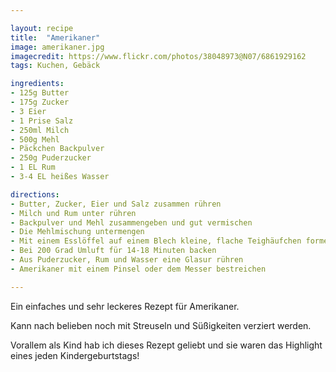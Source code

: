 ```yaml
---

layout: recipe
title:  "Amerikaner"
image: amerikaner.jpg
imagecredit: https://www.flickr.com/photos/38048973@N07/6861929162
tags: Kuchen, Gebäck

ingredients:
- 125g Butter
- 175g Zucker
- 3 Eier
- 1 Prise Salz
- 250ml Milch
- 500g Mehl
- Päckchen Backpulver
- 250g Puderzucker
- 1 EL Rum
- 3-4 EL heißes Wasser

directions:
- Butter, Zucker, Eier und Salz zusammen rühren
- Milch und Rum unter rühren
- Backpulver und Mehl zusammengeben und gut vermischen
- Die Mehlmischung untermengen
- Mit einem Esslöffel auf einem Blech kleine, flache Teighäufchen formen
- Bei 200 Grad Umluft für 14-18 Minuten backen
- Aus Puderzucker, Rum und Wasser eine Glasur rühren
- Amerikaner mit einem Pinsel oder dem Messer bestreichen

---
```


Ein einfaches und sehr leckeres Rezept für Amerikaner. 

Kann nach belieben noch mit Streuseln und Süßigkeiten verziert werden.

Vorallem als Kind hab ich dieses Rezept geliebt und sie waren das Highlight eines jeden Kindergeburtstags!
